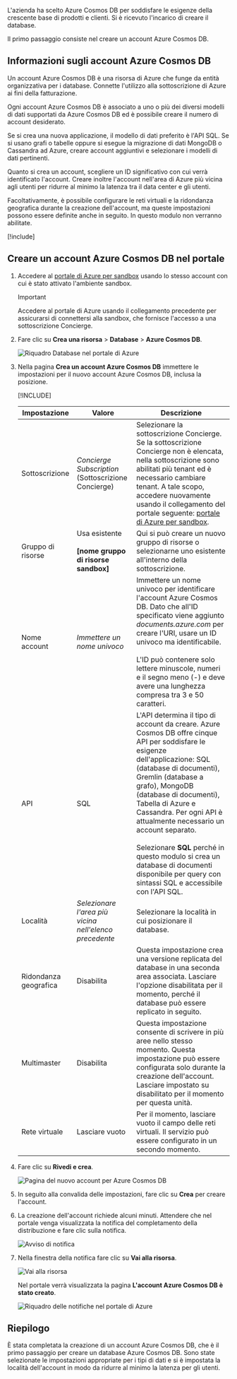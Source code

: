 L'azienda ha scelto Azure Cosmos DB per soddisfare le esigenze della crescente base di prodotti e clienti. Si è ricevuto l'incarico di creare il database.

Il primo passaggio consiste nel creare un account Azure Cosmos DB.

## <a name="what-is-an-azure-cosmos-db-account"></a>Informazioni sugli account Azure Cosmos DB

Un account Azure Cosmos DB è una risorsa di Azure che funge da entità organizzativa per i database. Connette l'utilizzo alla sottoscrizione di Azure ai fini della fatturazione.

Ogni account Azure Cosmos DB è associato a uno o più dei diversi modelli di dati supportati da Azure Cosmos DB ed è possibile creare il numero di account desiderato.

Se si crea una nuova applicazione, il modello di dati preferito è l'API SQL. Se si usano grafi o tabelle oppure si esegue la migrazione di dati MongoDB o Cassandra ad Azure, creare account aggiuntivi e selezionare i modelli di dati pertinenti.

Quanto si crea un account, scegliere un ID significativo con cui verrà identificato l'account. Creare inoltre l'account nell'area di Azure più vicina agli utenti per ridurre al minimo la latenza tra il data center e gli utenti.

Facoltativamente, è possibile configurare le reti virtuali e la ridondanza geografica durante la creazione dell'account, ma queste impostazioni possono essere definite anche in seguito. In questo modulo non verranno abilitate.

[!include[](../../../includes/azure-sandbox-activate.md)]

## <a name="creating-an-azure-cosmos-db-account-in-the-portal"></a>Creare un account Azure Cosmos DB nel portale

1. Accedere al [portale di Azure per sandbox](https://portal.azure.com/learn.docs.microsoft.com?azure-portal=true) usando lo stesso account con cui è stato attivato l'ambiente sandbox.

    > [!IMPORTANT]
    > Accedere al portale di Azure usando il collegamento precedente per assicurarsi di connettersi alla sandbox, che fornisce l'accesso a una sottoscrizione Concierge.

1. Fare clic su **Crea una risorsa** > **Database** > **Azure Cosmos DB**.

   ![Riquadro Database nel portale di Azure](../media/2-create-nosql-db-databases-json-tutorial.png)

1. Nella pagina **Crea un account Azure Cosmos DB** immettere le impostazioni per il nuovo account Azure Cosmos DB, inclusa la posizione.

    [!INCLUDE[](../../../includes/azure-sandbox-regions-first-mention-note-friendly.md)]

    Impostazione|Valore|Descrizione
    ---|---|---
    Sottoscrizione|*Concierge Subscription* (Sottoscrizione Concierge)|Selezionare la sottoscrizione Concierge. Se la sottoscrizione Concierge non è elencata, nella sottoscrizione sono abilitati più tenant ed è necessario cambiare tenant. A tale scopo, accedere nuovamente usando il collegamento del portale seguente: [portale di Azure per sandbox](https://portal.azure.com/learn.docs.microsoft.com?azure-portal=true).
    Gruppo di risorse|Usa esistente<br><br>**<rgn>[nome gruppo di risorse sandbox]</rgn>**|Qui si può creare un nuovo gruppo di risorse o selezionarne uno esistente all'interno della sottoscrizione.
    Nome account|*Immettere un nome univoco*|Immettere un nome univoco per identificare l'account Azure Cosmos DB. Dato che all'ID specificato viene aggiunto *documents.azure.com* per creare l'URI, usare un ID univoco ma identificabile.<br><br>L'ID può contenere solo lettere minuscole, numeri e il segno meno (-) e deve avere una lunghezza compresa tra 3 e 50 caratteri.
    API|SQL|L'API determina il tipo di account da creare. Azure Cosmos DB offre cinque API per soddisfare le esigenze dell'applicazione: SQL (database di documenti), Gremlin (database a grafo), MongoDB (database di documenti), Tabella di Azure e Cassandra. Per ogni API è attualmente necessario un account separato. <br><br>Selezionare **SQL** perché in questo modulo si crea un database di documenti disponibile per query con sintassi SQL e accessibile con l'API SQL.|
    Località|*Selezionare l'area più vicina nell'elenco precedente*|Selezionare la località in cui posizionare il database.
    Ridondanza geografica| Disabilita | Questa impostazione crea una versione replicata del database in una seconda area associata. Lasciare l'opzione disabilitata per il momento, perché il database può essere replicato in seguito.
    Multimaster | Disabilita | Questa impostazione consente di scrivere in più aree nello stesso momento. Questa impostazione può essere configurata solo durante la creazione dell'account. Lasciare impostato su disabilitato per il momento per questa unità.
    Rete virtuale|Lasciare vuoto|Per il momento, lasciare vuoto il campo delle reti virtuali. Il servizio può essere configurato in un secondo momento.

1. Fare clic su **Rivedi e crea**.

    ![Pagina del nuovo account per Azure Cosmos DB](../media/2-azure-cosmos-db-create-new-account.png)

1. In seguito alla convalida delle impostazioni, fare clic su **Crea** per creare l'account.

1. La creazione dell'account richiede alcuni minuti. Attendere che nel portale venga visualizzata la notifica del completamento della distribuzione e fare clic sulla notifica.

    ![Avviso di notifica](../media/2-azure-cosmos-db-notification.png)

1. Nella finestra della notifica fare clic su **Vai alla risorsa**.

    ![Vai alla risorsa](../media/2-azure-cosmos-db-go-to-resource.png)

    Nel portale verrà visualizzata la pagina **L'account Azure Cosmos DB è stato creato**.

    ![Riquadro delle notifiche nel portale di Azure](../media/2-azure-cosmos-db-account-created.png)

## <a name="summary"></a>Riepilogo

È stata completata la creazione di un account Azure Cosmos DB, che è il primo passaggio per creare un database Azure Cosmos DB. Sono state selezionate le impostazioni appropriate per i tipi di dati e si è impostata la località dell'account in modo da ridurre al minimo la latenza per gli utenti.
